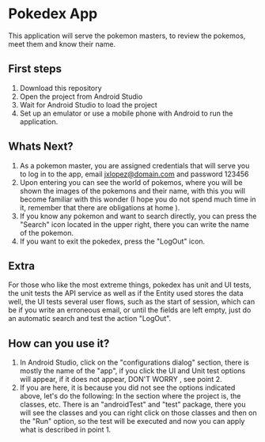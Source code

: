# Pokedex App

This application will serve the pokemon masters, to review the pokemos, meet them and know their name.

## First steps

1. Download this repository
2. Open the project from Android Studio
3. Wait for Android Studio to load the project
4. Set up an emulator or use a mobile phone with Android to run the application.

## Whats Next?

1. As a pokemon master, you are assigned credentials that will serve you to log in to the app, email jxlopez@domain.com and password 123456
2. Upon entering you can see the world of pokemos, where you will be shown the images of the pokemons and their name,
with this you will become familiar with this wonder (I hope you do not spend much time in it, remember that there are obligations at home ).
3. If you know any pokemon and want to search directly, you can press the "Search" icon located in the upper right, there you can write the name of the pokemon.
4. If you want to exit the pokedex, press the "LogOut" icon.

## Extra

For those who like the most extreme things, pokedex has unit and UI tests, the unit tests the API service as well as
if the Entity used stores the data well, the UI tests several user flows, such as the start of session, which can be if
you write an erroneous email, or until the fields are left empty, just do an automatic search and test the action "LogOut".

## How can you use it?

1. In Android Studio, click on the "configurations dialog" section, there is mostly the name of the "app", if you click
the UI and Unit test options will appear, if it does not appear, DON'T WORRY , see point 2.
2. If you are here, it is because you did not see the options indicated above, let's do the following: In the section
where the project is, the classes, etc. There is an "androidTest" and "test" package, there you will see the classes and you can right click on those classes and then on the "Run" option, so the test will be executed and now you can apply what is described in point 1.